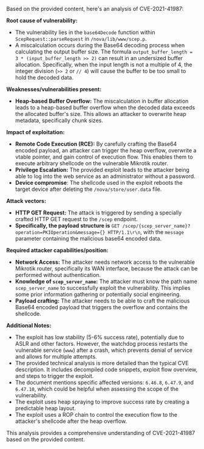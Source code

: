 Based on the provided content, here's an analysis of CVE-2021-41987:

**Root cause of vulnerability:**
* The vulnerability lies in the `base64Decode` function within `ScepRequest::parseRequest` in `/nova/lib/www/scep.p`.
* A miscalculation occurs during the Base64 decoding process when calculating the output buffer size. The formula `output_buffer_length = 3 * (input_buffer_length >> 2)` can result in an undersized buffer allocation. Specifically, when the input length is not a multiple of 4, the integer division (`>> 2` or `// 4`) will cause the buffer to be too small to hold the decoded data.

**Weaknesses/vulnerabilities present:**
* **Heap-based Buffer Overflow:**  The miscalculation in buffer allocation leads to a heap-based buffer overflow when the decoded data exceeds the allocated buffer's size. This allows an attacker to overwrite heap metadata, specifically chunk sizes.

**Impact of exploitation:**
* **Remote Code Execution (RCE):** By carefully crafting the Base64 encoded payload, an attacker can trigger the heap overflow, overwrite a vtable pointer, and gain control of execution flow. This enables them to execute arbitrary shellcode on the vulnerable Mikrotik router.
* **Privilege Escalation:** The provided exploit leads to the attacker being able to log into the web service as an administrator without a password.
* **Device compromise**: The shellcode used in the exploit reboots the target device after deleting the `/nova/store/user.data` file.

**Attack vectors:**
* **HTTP GET Request:** The attack is triggered by sending a specially crafted HTTP GET request to the `/scep` endpoint.
* **Specifically, the payload structure is**
   `GET /scep/{scep_server_name}?operation=PKIOperation&message={} HTTP/1.1\r\n`, with the `message` parameter containing the malicious base64 encoded data.

**Required attacker capabilities/position:**
* **Network Access:** The attacker needs network access to the vulnerable Mikrotik router, specifically its WAN interface, because the attack can be performed without authentication.
* **Knowledge of `scep_server_name`:** The attacker must know the path name `scep_server_name` to successfully exploit the vulnerability. This implies some prior information gathering or potentially social engineering.
* **Payload crafting:** The attacker needs to be able to craft the malicious Base64 encoded payload that triggers the overflow and contains the shellcode.

**Additional Notes:**
* The exploit has low stability (5-6% success rate), potentially due to ASLR and other factors. However, the watchdog process restarts the vulnerable service (`www`) after a crash, which prevents denial of service and allows for multiple attempts.
* The provided technical analysis is more detailed than the typical CVE description. It includes decompiled code snippets, exploit flow overview, and steps to trigger the exploit.
* The document mentions specific affected versions: `6.46.8`, `6.47.9`, and `6.47.10`, which could be helpful when assessing the scope of the vulnerability.
* The exploit uses heap spraying to improve success rate by creating a predictable heap layout.
* The exploit uses a ROP chain to control the execution flow to the attacker's shellcode after the heap overflow.

This analysis provides a comprehensive understanding of CVE-2021-41987 based on the provided content.